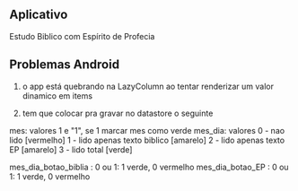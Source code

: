 ## Aplicativo

Estudo Biblico com Espírito de Profecia

## Problemas Android

1. o app está quebrando na LazyColumn ao tentar renderizar um valor dinamico
em items

2. tem que colocar pra gravar no datastore o seguinte

mes: valores 1 e "1", se  1 marcar mes como verde
mes_dia: valores
         0 - nao lido                  [vermelho]
         1 - lido apenas texto biblico [amarelo]
         2 - lido apenas texto EP      [amarelo]
         3 - lido total                [verde]

mes_dia_botao_biblia : 0 ou 1: 1 verde, 0 vermelho
mes_dia_botao_EP     : 0 ou 1: 1 verde, 0 vermelho